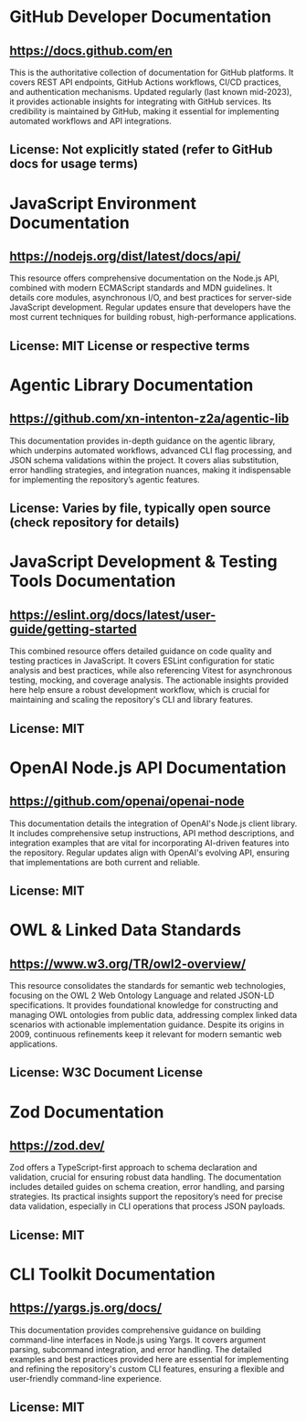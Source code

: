 # GitHub Developer Documentation
## https://docs.github.com/en
This is the authoritative collection of documentation for GitHub platforms. It covers REST API endpoints, GitHub Actions workflows, CI/CD practices, and authentication mechanisms. Updated regularly (last known mid-2023), it provides actionable insights for integrating with GitHub services. Its credibility is maintained by GitHub, making it essential for implementing automated workflows and API integrations.
## License: Not explicitly stated (refer to GitHub docs for usage terms)

# JavaScript Environment Documentation
## https://nodejs.org/dist/latest/docs/api/
This resource offers comprehensive documentation on the Node.js API, combined with modern ECMAScript standards and MDN guidelines. It details core modules, asynchronous I/O, and best practices for server-side JavaScript development. Regular updates ensure that developers have the most current techniques for building robust, high-performance applications.
## License: MIT License or respective terms

# Agentic Library Documentation
## https://github.com/xn-intenton-z2a/agentic-lib
This documentation provides in-depth guidance on the agentic library, which underpins automated workflows, advanced CLI flag processing, and JSON schema validations within the project. It covers alias substitution, error handling strategies, and integration nuances, making it indispensable for implementing the repository’s agentic features.
## License: Varies by file, typically open source (check repository for details)

# JavaScript Development & Testing Tools Documentation
## https://eslint.org/docs/latest/user-guide/getting-started
This combined resource offers detailed guidance on code quality and testing practices in JavaScript. It covers ESLint configuration for static analysis and best practices, while also referencing Vitest for asynchronous testing, mocking, and coverage analysis. The actionable insights provided here help ensure a robust development workflow, which is crucial for maintaining and scaling the repository's CLI and library features.
## License: MIT

# OpenAI Node.js API Documentation
## https://github.com/openai/openai-node
This documentation details the integration of OpenAI's Node.js client library. It includes comprehensive setup instructions, API method descriptions, and integration examples that are vital for incorporating AI-driven features into the repository. Regular updates align with OpenAI's evolving API, ensuring that implementations are both current and reliable.
## License: MIT

# OWL & Linked Data Standards
## https://www.w3.org/TR/owl2-overview/
This resource consolidates the standards for semantic web technologies, focusing on the OWL 2 Web Ontology Language and related JSON-LD specifications. It provides foundational knowledge for constructing and managing OWL ontologies from public data, addressing complex linked data scenarios with actionable implementation guidance. Despite its origins in 2009, continuous refinements keep it relevant for modern semantic web applications.
## License: W3C Document License

# Zod Documentation
## https://zod.dev/
Zod offers a TypeScript-first approach to schema declaration and validation, crucial for ensuring robust data handling. The documentation includes detailed guides on schema creation, error handling, and parsing strategies. Its practical insights support the repository’s need for precise data validation, especially in CLI operations that process JSON payloads.
## License: MIT

# CLI Toolkit Documentation
## https://yargs.js.org/docs/
This documentation provides comprehensive guidance on building command-line interfaces in Node.js using Yargs. It covers argument parsing, subcommand integration, and error handling. The detailed examples and best practices provided here are essential for implementing and refining the repository's custom CLI features, ensuring a flexible and user-friendly command-line experience.
## License: MIT